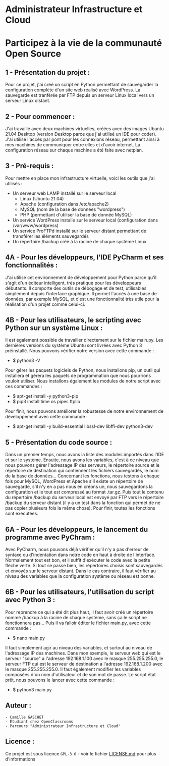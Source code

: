 # Administrateur Infrastructure et Cloud

# Participez à la vie de la communauté Open Source

## 1 - Présentation du projet :

Pour ce projet, j'ai créé un script en Python permettant de sauvegarder la configuration complète d'un site web réalisé avec WordPress.
La sauvegarde est tranférée par FTP depuis un serveur Linux local vers un serveur Linux distant.

## 2 - Pour commencer :

J'ai travaillé avec deux machines virtuelles, créées avec des images Ubuntu 21.04 Desktop (version Desktop parce que j'ai utilisé un IDE pour coder).
J'ai utilisé l'accès par pont pour les connexions réseau, permettant ainsi à mes machines de communiquer entre elles et d'avoir internet.
La configuration réseau sur chaque machine a été faite avec netplan.

## 3 - Pré-requis :

Pour mettre en place mon infrastructure virtuelle, voici les outils que j'ai utilisés :

- Un serveur web LAMP installé sur le serveur local
    - Linux (Ubuntu 21.04)
    - Apache (configuration dans /etc/apache2)
    - MySQL (nom de la base de données "wordpress")
    - PHP (permettant d'utiliser la base de donnée MySQL)
- Un service WordPress installé sur le serveur local (configuration dans /var/www/wordpress)
- Un service ProFTPd installé sur le serveur distant permettant de transférer les éléments sauvegardés
- Un répertoire /backup créé à la racine de chaque système Linux

## 4A - Pour les développeurs, l'IDE PyCharm et ses fonctionnalités :

J'ai utilisé cet environnement de développement pour Python parce qu'il s'agit d'un éditeur intelligent, très pratique pour les développeurs débutants.
Il comporte des outils de débogage et de test, utilisables simplement depuis l'interface graphique.
Il permet l'accès à une base de données, par exemple MySQL, et c'est une fonctionnalité très utile pour la réalisation d'un projet comme celui-ci.

## 4B - Pour les utilisateurs, le scripting avec Python sur un système Linux :

Il est également possible de travailler directement sur le fichier main.py. Les dernières versions du système Ubuntu sont livrées avec Python 3 préinstallé.
Nous pouvons vérifier notre version avec cette commande :

- $ python3 -V

Pour gérer les paquets logiciels de Python, nous installons pip, un outil qui installera et gérera les paquets de programmation que nous pourrions vouloir utiliser.
Nous installons également les modules de notre script avec ces commandes :

- $ apt-get install -y python3-pip
- $ pip3 install time os pipes ftplib

Pour finir, nous pouvons améliorer la robustesse de notre environnement de développement avec cette commande :

- $ apt-get install -y build-essential libssl-dev libffi-dev python3-dev

## 5 - Présentation du code source :

Dans un premier temps, nous avons la liste des modules importés dans l'IDE et sur le système. Ensuite, nous avons les variables, c'est à ce niveau que nous
pouvons gérer l'adressage IP des serveurs, le répertoire source et le répertoire de destination qui contiennent les fichiers sauvegardés, le nom de la base de données...
Concernant les fonctions, nous testons à chaque fois pour MySQL, WordPress et Apache s'il existe un répertoire de sauvegarde, s'il n'y en a pas nous en
créons un, nous sauvegardons la configuration et le tout est compressé au format .tar.gz. Puis tout le contenu du répertoire /backup du serveur local est
envoyé par FTP vers le répertoire /backup du serveur distant (il y a un test dans la fonction qui permet de ne pas copier plusieurs fois la même chose).
Pour finir, toutes les fonctions sont exécutées.

## 6A - Pour les développeurs, le lancement du programme avec PyChram :

Avec PyCharm, nous pouvons déjà vérifier qu'il n'y a pas d'erreur de syntaxe ou d'indentation dans notre code en haut à droite de l'interface. Normalement
tout est bon, et il suffit d'exécuter le code avec la petite flèche verte. Si tout se passe bien, les répertoires choisis sont sauvegardés et envoyés
sur le serveur distant. Dans le cas contraire, il faut vérifier au niveau des variables que la configuration système ou réseau est bonne.

## 6B - Pour les utilisateurs, l'utilisation du script avec Python 3 :

Pour reprendre ce qui a été dit plus haut, il faut avoir créé un répertoire nommé /backup à la racine de chaque système, sans ça le script ne fonctionnera
pas... Puis il va falloir éditer le fichier main.py, avec cette commande :

- $ nano main.py

Il faut simplement agir au niveau des variables, et surtout au niveau de l'adressage IP des machines. Dans mon exemple, le serveur web qui est le serveur "source" a
l'adresse 192.168.1.100 avec le masque 255.255.255.0, le serveur FTP qui est le serveur de destination a l'adresse 192.168.1.200 avec le masque 255.255.255.0. Il
faut également modifier les variables composées d'un nom d'utilisateur et de son mot de passe. Le script état prêt, nous pouvons le lancer avec cette
commande :

- $ python3 main.py

## Auteur :

    - Camille GASCHET
    - Étudiant chez OpenClassrooms
    - Parcours "Administrateur Infrastructure et Cloud"

## Licence :

Ce projet est sous licence ``GPL-3.0`` - voir le fichier [LICENSE.md](LICENSE.md) pour plus d'informations
